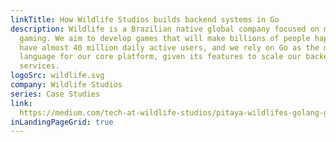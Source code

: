 ```yaml
---
linkTitle: How Wildlife Studios builds backend systems in Go
description: Wildlife is a Brazilian native global company focused on mobile
  gaming. We aim to develop games that will make billions of people happy. We
  have almost 40 million daily active users, and we rely on Go as the main
  language for our core platform, given its features to scale our backend
  services.
logoSrc: wildlife.svg
company: Wildlife Studios
series: Case Studies
link:
  https://medium.com/tech-at-wildlife-studios/pitaya-wildlifes-golang-go-af57865f7a11
inLandingPageGrid: true
---
```

